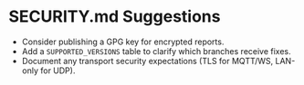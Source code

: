 # SECURITY.md Suggestions

- Consider publishing a GPG key for encrypted reports.
- Add a `SUPPORTED_VERSIONS` table to clarify which branches receive fixes.
- Document any transport security expectations (TLS for MQTT/WS, LAN-only for UDP).
